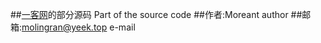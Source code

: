 ##[一客网][1]的部分源码
Part of the source code 
##作者:Moreant
author
##邮箱:molingran@yeek.top
e-mail

[1]:https://www.yeek.top/